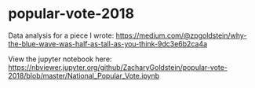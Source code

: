 # popular-vote-2018

Data analysis for a piece I wrote: https://medium.com/@zpgoldstein/why-the-blue-wave-was-half-as-tall-as-you-think-9dc3e6b2ca4a

View the jupyter notebook here: https://nbviewer.jupyter.org/github/ZacharyGoldstein/popular-vote-2018/blob/master/National_Popular_Vote.ipynb
